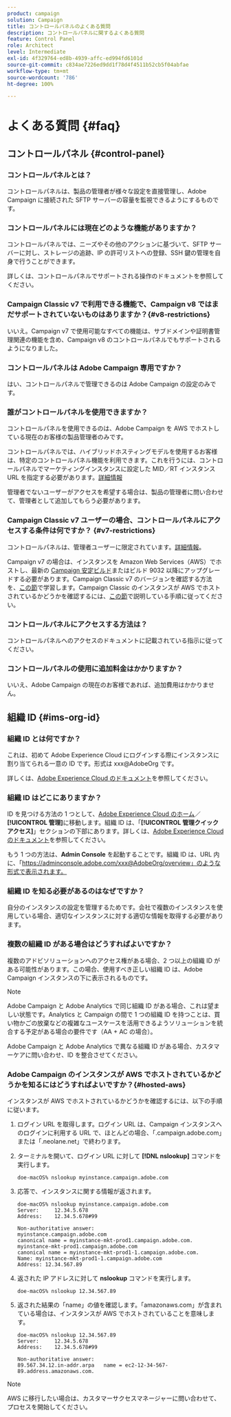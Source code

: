 ```yaml
---
product: campaign
solution: Campaign
title: コントロールパネルのよくある質問
description: コントロールパネルに関するよくある質問
feature: Control Panel
role: Architect
level: Intermediate
exl-id: 4f329764-ed8b-4939-affc-ed994fd6101d
source-git-commit: c834ae7226ed9dd1f78d4f4511b52cb5f04abfae
workflow-type: tm+mt
source-wordcount: '786'
ht-degree: 100%

---
```


# よくある質問 {#faq}

## コントロールパネル {#control-panel}

### コントロールパネルとは？

コントロールパネルは、製品の管理者が様々な設定を直接管理し、Adobe Campaign に接続された SFTP サーバーの容量を監視できるようにするものです。

### コントロールパネルには現在どのような機能がありますか？

コントロールパネルでは、ニーズやその他のアクションに基づいて、SFTP サーバーに対し、ストレージの追跡、IP の許可リストへの登録、SSH 鍵の管理を自身で行うことができます。

詳しくは、コントロールパネルでサポートされる操作のドキュメントを参照してください。

### Campaign Classic v7 で利用できる機能で、Campaign v8 ではまだサポートされていないものはありますか？{#v8-restrictions}

いいえ。Campaign v7 で使用可能なすべての機能は、サブドメインや証明書管理関連の機能を含め、Campaign v8 のコントロールパネルでもサポートされるようになりました。

### コントロールパネルは Adobe Campaign 専用ですか？

はい、コントロールパネルで管理できるのは Adobe Campaign の設定のみです。

### 誰がコントロールパネルを使用できますか？

コントロールパネルを使用できるのは、Adobe Campaign を AWS でホストしている現在のお客様の製品管理者のみです。

コントロールパネルでは、ハイブリッドホスティングモデルを使用するお客様は、特定のコントロールパネル機能を利用できます。これを行うには、コントロールパネルでマーケティングインスタンスに設定した MID／RT インスタンス URL を指定する必要があります。[詳細情報](instances-settings/using/external-accounts.md)

管理者でないユーザーがアクセスを希望する場合は、製品の管理者に問い合わせて、管理者として追加してもらう必要があります。

### Campaign Classic v7 ユーザーの場合、コントロールパネルにアクセスする条件は何ですか？ {#v7-restrictions}

コントロールパネルは、管理者ユーザーに限定されています。[詳細情報](discover/using/managing-permissions.md)。

Campaign v7 の場合は、インスタンスを Amazon Web Services（AWS）でホストし、最新の [Campaign 安定ビルド](https://experienceleague.adobe.com/docs/campaign-classic/using/release-notes/rn-overview.html?lang=ja#rn-statuses)またはビルド 9032 以降にアップグレードする必要があります。Campaign Classic v7 のバージョンを確認する方法を、[この節](https://experienceleague.adobe.com/docs/campaign-classic/using/getting-started/starting-with-adobe-campaign/launching-adobe-campaign.html?lang=ja#getting-your-campaign-version)で学習します。Campaign Classic のインスタンスが AWS でホストされているかどうかを確認するには、[この節](#hosted-aws)で説明している手順に従ってください。

### コントロールパネルにアクセスする方法は？

コントロールパネルへのアクセスのドキュメントに記載されている指示に従ってください。

### コントロールパネルの使用に追加料金はかかりますか？

いいえ、Adobe Campaign の現在のお客様であれば、追加費用はかかりません。

## 組織 ID {#ims-org-id}

### 組織 ID とは何ですか？

これは、初めて Adobe Experience Cloud にログインする際にインスタンスに割り当てられる一意の ID です。形式は xxx@AdobeOrg です。

詳しくは、[Adobe Experience Cloud のドキュメント](https://experienceleague.adobe.com/docs/core-services/interface/administration/organizations.html?lang=ja)を参照してください。

### 組織 ID はどこにありますか？

ID を見つける方法の 1 つとして、[Adobe Experience Cloud のホーム](https://experiencecloud.adobe.com/)／**[!UICONTROL 管理]**&#x200B;に移動します。組織 ID は、「**[!UICONTROL 管理クイックアクセス]**」セクションの下部にあります。詳しくは、[Adobe Experience Cloud のドキュメント](https://experienceleague.adobe.com/docs/core-services/interface/administration/organizations.html?lang=ja)を参照してください。

もう 1 つの方法は、**Admin Console** を起動することです。組織 ID は、URL 内に、「https://adminconsole.adobe.com/xxx@AdobeOrg/overview」のような形式で表示されます。

### 組織 ID を知る必要があるのはなぜですか？

自分のインスタンスの設定を管理するためです。会社で複数のインスタンスを使用している場合、適切なインスタンスに対する適切な情報を取得する必要があります。

### 複数の組織 ID がある場合はどうすればよいですか？

複数のアドビソリューションへのアクセス権がある場合、2 つ以上の組織 ID がある可能性があります。この場合、使用すべき正しい組織 ID は、Adobe Campaign インスタンスの下に表示されるものです。

>[!NOTE]
>
>Adobe Campaign と Adobe Analytics で同じ組織 ID がある場合、これは望ましい状態です。Analytics と Campaign の間で 1 つの組織 ID を持つことは、買い物かごの放棄などの複雑なユースケースを活用できるようソリューションを統合する予定がある場合の要件です（AA + AC の場合）。
>
>Adobe Campaign と Adobe Analytics で異なる組織 ID がある場合、カスタマーケアに問い合わせ、ID を整合させてください。

### Adobe Campaign のインスタンスが AWS でホストされているかどうかを知るにはどうすればよいですか？{#hosted-aws}

インスタンスが AWS でホストされているかどうかを確認するには、以下の手順に従います。

1. ログイン URL を取得します。ログイン URL は、Campaign インスタンスへのログインに利用する URL で、ほとんどの場合、「.campaign.adobe.com」または「.neolane.net」で終わります。
1. ターミナルを開いて、ログイン URL に対して **[!DNL nslookup]** コマンドを実行します。

   `doe-macOS% nslookup myinstance.campaign.adobe.com`

1. 応答で、インスタンスに関する情報が返されます。

   ```
   doe-macOS% nslookup myinstance.campaign.adobe.com
   Server:     12.34.5.678
   Address:    12.34.5.678#99
   
   Non-authoritative answer:
   myinstance.campaign.adobe.com
   canonical name = myinstance-mkt-prod1.campaign.adobe.com.
   myinstance-mkt-prod1.campaign.adobe.com
   canonical name = myinstance-mkt-prod1-1.campaign.adobe.com.
   Name: myinstance-mkt-prod1-1.campaign.adobe.com
   Address: 12.34.567.89
   ```

1. 返された IP アドレスに対して **nslookup** コマンドを実行します。

   `doe-macOS% nslookup 12.34.567.89`

1. 返された結果の「name」の値を確認します。「amazonaws.com」が含まれている場合は、インスタンスが AWS でホストされていることを意味します。

   ```
   doe-macOS% nslookup 12.34.567.89
   Server:     12.34.5.678
   Address:    12.34.5.678#99
   
   Non-authoritative answer:
   89.567.34.12.in-addr.arpa   name = ec2-12-34-567-89.address.amazonaws.com.
   ```

>[!NOTE]
>
>AWS に移行したい場合は、カスタマーサクセスマネージャーに問い合わせて、プロセスを開始してください。
